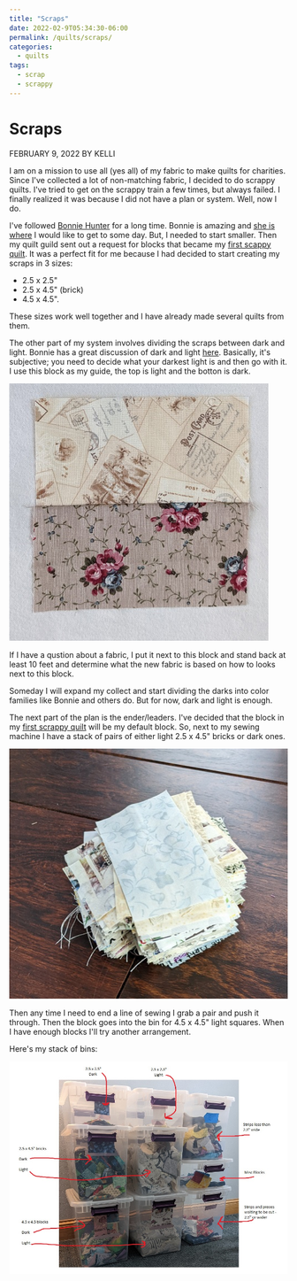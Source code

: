 ```yaml
---
title: "Scraps"
date: 2022-02-9T05:34:30-06:00
permalink: /quilts/scraps/
categories:
  - quilts
tags:
  - scrap
  - scrappy
---
```

# Scraps
FEBRUARY 9, 2022 BY KELLI

I am on a mission to use all (yes all) of my fabric to make quilts for charities. Since I've collected a lot of non-matching fabric, I decided to do scrappy quilts. I've tried to get on the scrappy train a few times, but always failed. I finally realized it was because I did not have a plan or system. Well, now I do. 

I've followed [Bonnie Hunter](https://www.quiltville.com/index.html) for a long time. Bonnie is amazing and [she is where](https://quiltville.com/scrapusersystempf.html) I would like to get to some day. But, I needed to start smaller. Then my quilt guild sent out a request for blocks that became my [first scappy quilt](https://wolfequilting.com/quilts/scrappy1/). It was a perfect fit for me because I had decided to start creating my scraps in 3 sizes: 
- 2.5 x 2.5"
- 2.5 x 4.5" (brick)
- 4.5 x 4.5". 

These sizes work well together and I have already made several quilts from them. 

The other part of my system involves dividing the scraps between dark and light. Bonnie has a great discussion of dark and light [here](https://quiltville.blogspot.com/2013/03/focus-on-neutrals.html). Basically, it's subjective; you need to decide what your darkest light is and then go with it. I use this block as my guide, the top is light and the botton is dark. 

![Light/Dark Block](assets/lightdark.jpg)

If I have a qustion about a fabric, I put it next to this block and stand back at least 10 feet and determine what the new fabric is based on how to looks next to this block. 

Someday I will expand my collect and start dividing the darks into color families like Bonnie and others do. But for now, dark and light is enough. 

The next part of the plan is the ender/leaders. I've decided that the block in my [first scrappy quilt](https://wolfequilting.com/quilts/scrappy1/) will be my default block. So, next to my sewing machine I have a stack of pairs of either light 2.5 x 4.5" bricks or dark ones.

![Light Block Stack](assets/lightstack.jpg)

Then any time I need to end a line of sewing I grab a pair and push it through. Then the block goes into the bin for 4.5 x 4.5" light squares. When I have enough blocks I'll try another arrangement.

Here's my stack of bins:

![Scrap Storage](assets/scrapstorage1.jpg)


